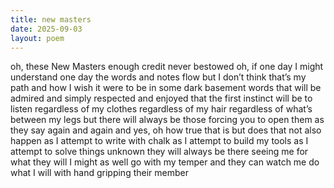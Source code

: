 ```yaml
---
title: new masters
date: 2025-09-03
layout: poem
---
```

oh, these New Masters
enough credit never bestowed
oh, if one day I might understand
one day the words and notes flow
but I don’t think that’s my path
and how I wish it were
to be in some dark basement
words that will be admired
and simply respected and enjoyed
that the first instinct will be to listen
regardless of my clothes
regardless of my hair
regardless of what’s between my legs
but there will always be those 
forcing you to open them
as they say again and again
and yes, oh how true that is
but does that not also happen 
as I attempt to write with chalk
as I attempt to build my tools
as I attempt to solve things unknown
they will always be there
seeing me for what they will
I might as well go with my temper
and they can watch me do what I will
with hand gripping their member
